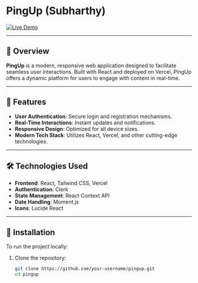 # PingUp (Subharthy)

[![Live Demo](https://img.shields.io/badge/Live%20Demo-Available-brightgreen)](https://pingup-client-git-main-subharthys-projects.vercel.app?_vercel_share=sJKeHcbaHaSQEX7NYwuZcqsLdbIGzwyA)

---

## 🚀 Overview

**PingUp** is a modern, responsive web application designed to facilitate seamless user interactions. Built with React and deployed on Vercel, PingUp offers a dynamic platform for users to engage with content in real-time.

---

## 🔧 Features

- **User Authentication**: Secure login and registration mechanisms.
- **Real-Time Interactions**: Instant updates and notifications.
- **Responsive Design**: Optimized for all device sizes.
- **Modern Tech Stack**: Utilizes React, Vercel, and other cutting-edge technologies.

---

## 🛠️ Technologies Used

- **Frontend**: React, Tailwind CSS, Vercel
- **Authentication**: Clerk
- **State Management**: React Context API
- **Date Handling**: Moment.js
- **Icons**: Lucide React

---

## 🧪 Installation

To run the project locally:

1. Clone the repository:

   ```bash
   git clone https://github.com/your-username/pingup.git
   cd pingup
